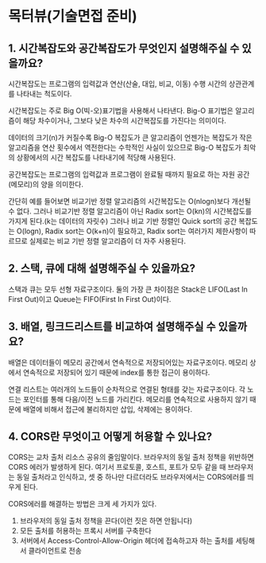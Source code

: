 # 목터뷰(기술면접 준비)

## 1. 시간복잡도와 공간복잡도가 무엇인지 설명해주실 수 있을까요?

시간복잡도는 프로그램의 입력값과 연산(산술, 대입, 비교, 이동) 수행 시간의 상관관계를 나타내는 척도이다.

시간복잡도는 주로 Big O(빅-오)표기법을 사용해서 나타낸다. Big-O 표기법은 알고리즘이 해당 차수이거나, 그보다 낮은 차수의 시간복잡도를 가진다는 의미이다.

데이터의 크기(n)가 커질수록 Big-O 복잡도가 큰 알고리즘이 언젠가는 복잡도가 작은 알고리즘을 연산 횟수에서 역전한다는 수학적인 사실이 있으므로 Big-O 복잡도가 최악의 상황에서의 시간 복잡도를 나타내기에 적당해 사용된다.

공간복잡도는 프로그램의 입력값과 프로그램이 완료될 때까지 필요로 하는 자원 공간(메모리)의 양을 의미한다.

간단히 예를 들어보면 비교기반 정렬 알고리즘의 시간복잡도는 O(nlogn)보다 개선될 수 없다. 그러나 비교기반 정렬 알고리즘이 아닌 Radix sort는 O(kn)의 시간복잡도를 가지게 된다.(k는 데이터의 자릿수) 그러나 비교 기반 정렬인 Quick sort의 공간 복잡도는 O(logn), Radix sort는 O(k+n)이 필요하고, Radix sort는 여러가지 제한사항이 따르므로 실제로는 비교 기반 정렬 알고리즘이 더 자주 사용된다.

## 2. 스택, 큐에 대해 설명해주실 수 있을까요?

스택과 큐는 모두 선형 자료구조이다. 둘의 가장 큰 차이점은 Stack은 LIFO(Last In First Out)이고 Queue는 FIFO(First In First Out)이다.

## 3. 배열, 링크드리스트를 비교하여 설명해주실 수 있을까요?

배열은 데이터들이 메모리 공간에서 연속적으로 저장되어있는 자료구조이다. 메모리 상에서 연속적으로 저장되어 있기 때문에 index를 통한 접근이 용이하다.

연결 리스트는 여러개의 노드들이 순차적으로 연결된 형태를 갖는 자료구조이다. 각 노드는 포인터를 통해 다음/이전 노드를 가리킨다. 메모리를 연속적으로 사용하지 않기 때문에 배열에 비해서 접근에 불리하지만 삽입, 삭제에는 용이하다.

## 4. CORS란 무엇이고 어떻게 허용할 수 있나요?

CORS는 교차 출처 리소스 공유의 줄임말이다. 브라우저의 동일 출처 정책을 위반하면 CORS 에러가 발생하게 된다. 여기서 프로토콜, 호스트, 포트가 모두 같을 때 브라우저는 동일 출처라고 인식하고, 셋 중 하나만 다르더라도 브라우저에서는 CORS에러를 띄우게 된다.

CORS에러를 해결하는 방법은 크게 세 가지가 있다.

1. 브라우저의 동일 출처 정책을 끈다(이런 짓은 하면 안됩니다)
2. 모든 출처를 허용하는 프록시 서버를 구축한다
3. 서버에서 Access-Control-Allow-Origin 헤더에 접속하고자 하는 출처를 세팅해서 클라이언트로 전송


